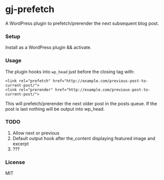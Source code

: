 gj-prefetch
===========

A WordPress plugin to prefetch/prerender the next subsequent blog post.

### Setup

Install as a WordPress plugin && activate.

### Usage

The plugin hooks into `wp_head` just before the closing </head> tag with:

```
<link rel="prefetch" href="http://example.com/previous-post-to-current-post/">
<link rel="prerender" href="http://example.com/previous-post-to-current-post/">
```

This will prefetch/prerender the next older post in the posts queue. If the post is last nothing will be output into wp_head.

### TODO

1) Allow next or previous  
2) Default output hook after the_content displaying featured image and excerpt
3) ???

### License

MIT
